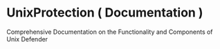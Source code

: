 # UnixProtection ( Documentation )

Comprehensive Documentation on the Functionality and Components of Unix Defender

